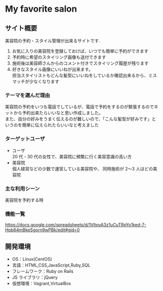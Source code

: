 # My favorite salon

## サイト概要

美容院の予約・スタイル管理が出来るサイトです. 　　 
 1. お気に入りの美容院を登録しておけば、いつでも簡単に予約ができます
 2. 予約時に希望のスタイリング画像も送付できます
 3. 施術後は美容師さんからのコメント付きでスタイリング履歴が残ります
 4. 好きなスタイル画像にいいねが出来ます。  
 担当スタイリストもどんな髪型にいいねをしているか確認出来るから、ミスマッチが少なくなります

### テーマを選んだ理由

美容院の予約をいつも電話でしているが、電話で予約をするのが緊張するのでネットから予約出来たらいいなと思い作成しました。  
また、自分の好みをうまく伝えるのが難しいので、「こんな髪型が好みです」というのを簡単に伝えられたらいいなと考えました

### ターゲットユーザ

- ユーザ  
20 代・30 代の女性で、美容院に頻繁に行く美容意識の高い方　　
- 美容院  
個人経営などの少数で運営している美容院や、 同時施術が 2〜3 人ほどの美容院

### 主な利用シーン

美容院を予約する時

### 機能一覧

https://docs.google.com/spreadsheets/d/1VltpvA3z1uCuTRpYo1ked-7-Hpb64mBkeSgorn9wPBk/edit#gid=0

## 開発環境

- OS：Linux(CentOS)
- 言語：HTML,CSS,JavaScript,Ruby,SQL
- フレームワーク：Ruby on Rails
- JS ライブラリ：jQuery
- 仮想環境：Vagrant,VirtualBox
